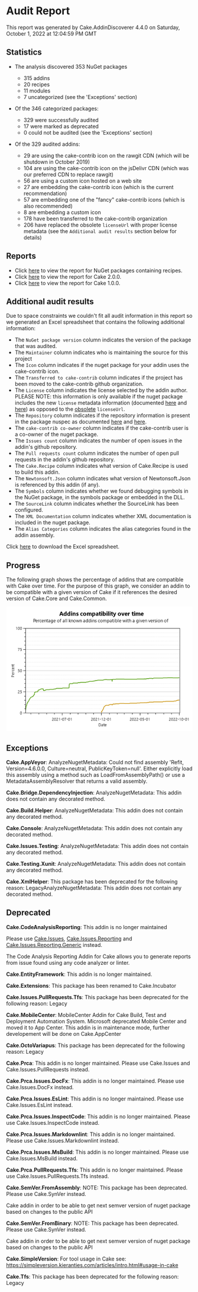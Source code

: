 # Audit Report

This report was generated by Cake.AddinDiscoverer 4.4.0 on Saturday, October 1, 2022 at 12:04:59 PM GMT

## Statistics

- The analysis discovered 353 NuGet packages
  - 315 addins
  - 20 recipes
  - 11 modules
  - 7 uncategorized (see the 'Exceptions' section)
- Of the 346 categorized packages:
  - 329 were successfully audited
  - 17 were marked as deprecated
  - 0 could not be audited (see the 'Exceptions' section)

- Of the 329 audited addins:
  - 29 are using the cake-contrib icon on the rawgit CDN (which will be shutdown in October 2019)
  - 104 are using the cake-contrib icon on the jsDelivr CDN (which was our preferred CDN to replace rawgit)
  - 56 are using a custom icon hosted on a web site
  - 27 are embedding the cake-contrib icon (which is the current recommendation)
  - 57 are embedding one of the "fancy" cake-contrib icons (which is also recommended)
  - 8 are embedding a custom icon
  - 178 have been transferred to the cake-contrib organization
  - 206 have replaced the obsolete `licenseUrl` with proper license metadata (see the `Additional audit results` section below for details)

## Reports

- Click [here](Audit_for_recipes.md) to view the report for NuGet packages containing recipes.
- Click [here](Audit_for_Cake_2.0.0.md) to view the report for Cake 2.0.0.
- Click [here](Audit_for_Cake_1.0.0.md) to view the report for Cake 1.0.0.

## Additional audit results

Due to space constraints we couldn't fit all audit information in this report so we generated an Excel spreadsheet that contains the following additional information:

- The `NuGet package version` column indicates the version of the package that was audited.
- The `Maintainer` column indicates who is maintaining the source for this project
- The `Icon` column indicates if the nuget package for your addin uses the cake-contrib icon.
- The `Transferred to cake-contrib` column indicates if the project has been moved to the cake-contrib github organization.
- The `License` column indicates the license selected by the addin author. PLEASE NOTE: this information is only available if the nuget package includes the new `license` metadata information (documented [here](https://docs.microsoft.com/en-us/nuget/reference/nuspec#license) and [here](https://docs.microsoft.com/en-us/nuget/reference/msbuild-targets#packing-a-license-expression-or-a-license-file)) as opposed to the [obsolete](https://github.com/NuGet/Announcements/issues/32) `licenseUrl`.
- The `Repository` column indicates if the repository information is present in the package nuspec as documented [here](https://docs.microsoft.com/en-us/nuget/reference/nuspec#repository) and [here](https://docs.microsoft.com/en-us/nuget/reference/msbuild-targets#pack-target).
- The `cake-contrib co-owner` column indicates if the cake-contrib user is a co-owner of the nuget package.
- The `Issues count` column indicates the number of open issues in the addin's github repository.
- The `Pull requests count` column indicates the number of open pull requests in the addin's github repository.
- The `Cake.Recipe` column indicates what version of Cake.Recipe is used to build this addin.
- The `Newtonsoft.Json` column indicates what version of Newtonsoft.Json is referenced by this addin (if any).
- The `Symbols` column indicates whether we found debugging symbols in the NuGet package, in the symbols package or embedded in the DLL.
- The `SourceLink` column indicates whether the SourceLink has been configured.
- The `XML Documentation` column indicates whether XML documentation is included in the nuget package.
- The `Alias Categories` column indicates the alias categories found in the addin assembly.

Click [here](Audit.xlsx) to download the Excel spreadsheet.

## Progress

The following graph shows the percentage of addins that are compatible with Cake over time. For the purpose of this graph, we consider an addin to be compatible with a given version of Cake if it references the desired version of Cake.Core and Cake.Common.

![Progress over time](Audit_progress.png)

## Exceptions

**Cake.AppVeyor**: AnalyzeNugetMetadata: Could not find assembly 'Refit, Version=4.6.0.0, Culture=neutral, PublicKeyToken=null'. Either explicitly load this assembly using a method such as LoadFromAssemblyPath() or use a MetadataAssemblyResolver that returns a valid assembly.

**Cake.Bridge.DependencyInjection**: AnalyzeNugetMetadata: This addin does not contain any decorated method.

**Cake.Build.Helper**: AnalyzeNugetMetadata: This addin does not contain any decorated method.

**Cake.Console**: AnalyzeNugetMetadata: This addin does not contain any decorated method.

**Cake.Issues.Testing**: AnalyzeNugetMetadata: This addin does not contain any decorated method.

**Cake.Testing.Xunit**: AnalyzeNugetMetadata: This addin does not contain any decorated method.

**Cake.XmlHelper**: This package has been deprecated for the following reason: LegacyAnalyzeNugetMetadata: This addin does not contain any decorated method.

## Deprecated

**Cake.CodeAnalysisReporting**: This addin is no longer maintained

Please use [Cake.Issues](https://github.com/cake-contrib/Cake.Issues), [Cake.Issues.Reporting](https://github.com/cake-contrib/Cake.Issues.Reporting) and
[Cake.Issues.Reporting.Generic](https://github.com/cake-contrib/Cake.Issues.Reporting.Generic) instead.

The Code Analysis Reporting Addin for Cake allows you to generate reports from issue found using any code analyzer or linter.

**Cake.EntityFramework**: This addin is no longer maintained.

**Cake.Extensions**: This package has been renamed to Cake.Incubator

**Cake.Issues.PullRequests.Tfs**: This package has been deprecated for the following reason: Legacy

**Cake.MobileCenter**: MobileCenter Addin for Cake Build, Test and Deployment Automation System. Microsoft deprecated Mobile Center and moved it to App Center.
    This addin is in maintenance mode, further developement will be done on Cake.AppCenter

**Cake.OctoVariapus**: This package has been deprecated for the following reason: Legacy

**Cake.Prca**: This addin is no longer maintained. Please use Cake.Issues and Cake.Issues.PullRequests instead.

**Cake.Prca.Issues.DocFx**: This addin is no longer maintained. Please use Cake.Issues.DocFx instead.

**Cake.Prca.Issues.EsLint**: This addin is no longer maintained. Please use Cake.Issues.EsLint instead.

**Cake.Prca.Issues.InspectCode**: This addin is no longer maintained. Please use Cake.Issues.InspectCode instead.

**Cake.Prca.Issues.Markdownlint**: This addin is no longer maintained. Please use Cake.Issues.Markdownlint instead.

**Cake.Prca.Issues.MsBuild**: This addin is no longer maintained. Please use Cake.Issues.MsBuild instead.

**Cake.Prca.PullRequests.Tfs**: This addin is no longer maintained. Please use Cake.Issues.PullRequests.Tfs instead.

**Cake.SemVer.FromAssembly**: NOTE: This package has been deprecated.  Please use Cake.SynVer instead.

Cake addin in order to be able to get next semver version of nuget package based on changes to the public API

**Cake.SemVer.FromBinary**: NOTE: This package has been deprecated.  Please use Cake.SynVer instead.
    
Cake addin in order to be able to get next semver version of nuget package based on changes to the public API

**Cake.SimpleVersion**: For tool usage in Cake see: https://simpleversion.kieranties.com/articles/intro.html#usage-in-cake

**Cake.Tfs**: This package has been deprecated for the following reason: Legacy
